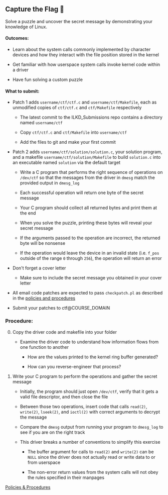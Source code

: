 ## Capture the Flag 🏁

Solve a puzzle and uncover the secret message by demonstrating your knowledge of Linux.

#### Outcomes:

* Learn about the system calls commonly implemented by character devices and how they interact with the file position stored in the kernel

* Get familiar with how userspace system calls invoke kernel code within a driver

* Have fun solving a custom puzzle

#### What to submit:

* Patch 1 adds `username/ctf/ctf.c` and `username/ctf/Makefile`, each as unmodified copies of `ctf/ctf.c` and `ctf/Makefile` respectively

    * The latest commit to the ILKD_Submissions repo contains a directory named `username/ctf`

    * Copy `ctf/ctf.c` and `ctf/Makefile` into `username/ctf`

    * Add the files to git and make your first commit

* Patch 2 adds `username/ctf/solution/solution.c`, your solution program,
and a makefile `username/ctf/solution/Makefile` to build `solution.c` into an executable named `solution` via the default target

    * Write a C program that performs the right sequence of operations on `/dev/ctf` so that the messages from the driver in `dmesg` match the provided output in `dmesg_log`

    * Each successful operation will return one byte of the secret message

    * Your C program should collect all returned bytes and print them at the end

    * When you solve the puzzle, printing these bytes will reveal your secret message

    * If the arguments passed to the operation are incorrect, the returned byte will be nonsense

    * If the operation would leave the device in an invalid state (i.e. `f_pos` outside of the range `0` through `256`), the operation will return an error

* Don't forget a cover letter

    * Make sure to include the secret message you obtained in your cover letter

* All email code patches are expected to pass `checkpatch.pl` as described in the [policies and procedures](/procedures.md)

* Submit your patches to ctf@COURSE_DOMAIN

### Procedure:

0. Copy the driver code and makefile into your folder

    * Examine the driver code to understand how information flows from one function to another

        * How are the values printed to the kernel ring buffer generated?

        * How can you reverse-engineer that process?

0. Write your C program to perform the operations and gather the secret message

    * Initially, the program should just open `/dev/ctf`, verify that it gets a valid file descriptor, and then close the file

    * Between those two operations, insert code that calls `read(2)`, `write(2)`, `lseek(2)`, and `ioctl(2)` with correct arguments to decrypt the message

    * Compare the `dmesg` output from running your program to `dmesg_log` to see if you are on the right track

    * This driver breaks a number of conventions to simplify this exercise

        * The buffer argument for calls to `read(2)` and `write(2)` can be `NULL` since the driver does not actually read or write data to or from userspace

        * The non-error return values from the system calls will not obey the rules specified in their manpages

[Policies & Procedures](/faq/procedures.md)
